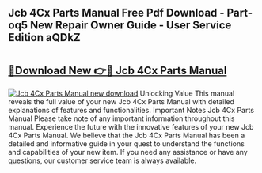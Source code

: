 ## Jcb 4Cx Parts Manual Free Pdf Download - Part-oq5 New Repair Owner Guide - User Service Edition aQDkZ

# <h2><a href="http://bc33949.oget.top/?id=Jcb+4Cx+Parts+Manual">🔗Download New 👉🔴 Jcb 4Cx Parts Manual</a></h2>

[![Jcb 4Cx Parts Manual new download](https://i.imgur.com/5g1atiW.png)](http://bc33949.oget.top/?id=Jcb+4Cx+Parts+Manual)
Unlocking Value This manual reveals the full value of your new Jcb 4Cx Parts Manual with detailed explanations of features and functionalities. Important Notes Jcb 4Cx Parts Manual Please take note of any important information throughout this manual. Experience the future with the innovative features of your new Jcb 4Cx Parts Manual. We believe that the Jcb 4Cx Parts Manual has been a detailed and informative guide in your quest to understand the functions and capabilities of your new item. If you need any assistance or have any questions, our customer service team is always available.
